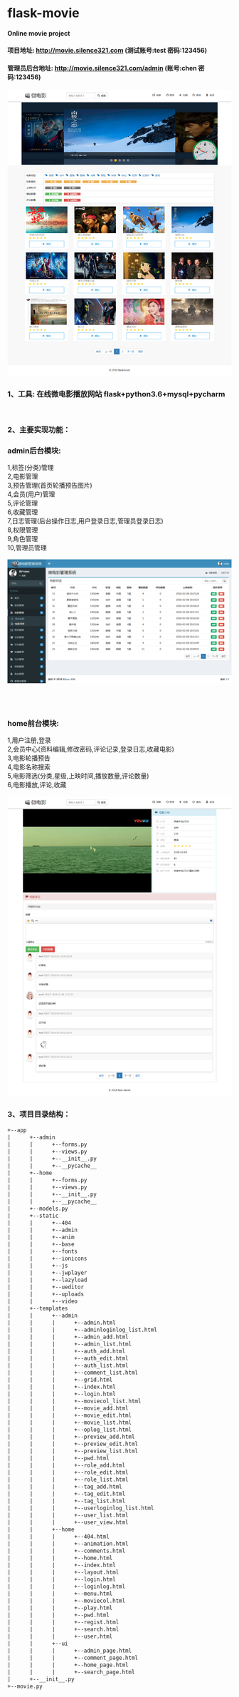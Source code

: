 # flask-movie

#### Online movie project
#### 项目地址: http://movie.silence321.com (测试账号:test 密码:123456)
#### 管理员后台地址: http://movie.silence321.com/admin (账号:chen 密码:123456)
![Image text](image/home.jpg)
<br/>
### 1、工具: 在线微电影播放网站  flask+python3.6+mysql+pycharm
<br/>

### 2、主要实现功能：

### admin后台模块:
1,标签(分类)管理<br/>
2,电影管理<br/>
3,预告管理(首页轮播预告图片)<br/>
4,会员(用户)管理<br/>
5,评论管理<br/>
6,收藏管理<br/>
7,日志管理(后台操作日志,用户登录日志,管理员登录日志)<br/>
8,权限管理<br/>
9,角色管理<br/>
10,管理员管理<br/>
<br/>
![Image text](image/admin.png)
<br/>
<br/>
<br/>
<br/>


### home前台模块:
1,用户注册,登录<br/>
2,会员中心(资料编辑,修改密码,评论记录,登录日志,收藏电影)<br/>
3,电影轮播预告<br/>
4,电影名称搜索<br/>
5,电影筛选(分类,星级,上映时间,播放数量,评论数量)<br/>
6,电影播放,评论,收藏<br/>
<br/>
![Image text](image/play.png)

 
### 3、项目目录结构：

    +--app
    |      +--admin
    |      |      +--forms.py
    |      |      +--views.py
    |      |      +--__init__.py
    |      |      +--__pycache__
    |      +--home
    |      |      +--forms.py
    |      |      +--views.py
    |      |      +--__init__.py
    |      |      +--__pycache__
    |      +--models.py
    |      +--static
    |      |      +--404
    |      |      +--admin
    |      |      +--anim
    |      |      +--base
    |      |      +--fonts
    |      |      +--ionicons
    |      |      +--js
    |      |      +--jwplayer
    |      |      +--lazyload
    |      |      +--ueditor
    |      |      +--uploads
    |      |      +--video
    |      +--templates
    |      |      +--admin
    |      |      |      +--admin.html
    |      |      |      +--adminloginlog_list.html
    |      |      |      +--admin_add.html
    |      |      |      +--admin_list.html
    |      |      |      +--auth_add.html
    |      |      |      +--auth_edit.html
    |      |      |      +--auth_list.html
    |      |      |      +--comment_list.html
    |      |      |      +--grid.html
    |      |      |      +--index.html
    |      |      |      +--login.html
    |      |      |      +--moviecol_list.html
    |      |      |      +--movie_add.html
    |      |      |      +--movie_edit.html
    |      |      |      +--movie_list.html
    |      |      |      +--oplog_list.html
    |      |      |      +--preview_add.html
    |      |      |      +--preview_edit.html
    |      |      |      +--preview_list.html
    |      |      |      +--pwd.html
    |      |      |      +--role_add.html
    |      |      |      +--role_edit.html
    |      |      |      +--role_list.html
    |      |      |      +--tag_add.html
    |      |      |      +--tag_edit.html
    |      |      |      +--tag_list.html
    |      |      |      +--userloginlog_list.html
    |      |      |      +--user_list.html
    |      |      |      +--user_view.html
    |      |      +--home
    |      |      |      +--404.html
    |      |      |      +--animation.html
    |      |      |      +--comments.html
    |      |      |      +--home.html
    |      |      |      +--index.html
    |      |      |      +--layout.html
    |      |      |      +--login.html
    |      |      |      +--loginlog.html
    |      |      |      +--menu.html
    |      |      |      +--moviecol.html
    |      |      |      +--play.html
    |      |      |      +--pwd.html
    |      |      |      +--regist.html
    |      |      |      +--search.html
    |      |      |      +--user.html
    |      |      +--ui
    |      |      |      +--admin_page.html
    |      |      |      +--comment_page.html
    |      |      |      +--home_page.html
    |      |      |      +--search_page.html
    |      +--__init__.py
    +--movie.py
    
    

